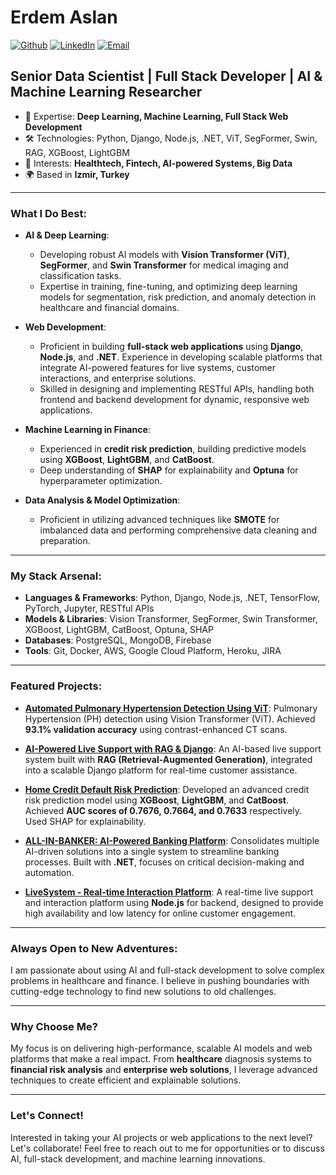 # Erdem Aslan

[![Github](https://img.shields.io/badge/Github-Profile-informational?style=flat&logo=github)](https://github.com/ErdemAslans)
[![LinkedIn](https://img.shields.io/badge/LinkedIn-Connect-blue?style=flat&logo=linkedin)](https://www.linkedin.com/in/erdem-aslan-3ab33b284/)
[![Email](https://img.shields.io/badge/Email-Reach%20Me-red?style=flat&logo=gmail)](mailto:erdemaslan1905s@gmail.com)

## Senior Data Scientist | Full Stack Developer | AI & Machine Learning Researcher

- 🧠 Expertise: **Deep Learning, Machine Learning, Full Stack Web Development**
- 🛠️ Technologies: Python, Django, Node.js, .NET, ViT, SegFormer, Swin, RAG, XGBoost, LightGBM
- 🎯 Interests: **Healthtech, Fintech, AI-powered Systems, Big Data**
- 🌍 Based in **Izmir, Turkey**

---

### What I Do Best:

- **AI & Deep Learning**: 
  - Developing robust AI models with **Vision Transformer (ViT)**, **SegFormer**, and **Swin Transformer** for medical imaging and classification tasks.
  - Expertise in training, fine-tuning, and optimizing deep learning models for segmentation, risk prediction, and anomaly detection in healthcare and financial domains.

- **Web Development**:
  - Proficient in building **full-stack web applications** using **Django**, **Node.js**, and **.NET**. Experience in developing scalable platforms that integrate AI-powered features for live systems, customer interactions, and enterprise solutions.
  - Skilled in designing and implementing RESTful APIs, handling both frontend and backend development for dynamic, responsive web applications.

- **Machine Learning in Finance**:
  - Experienced in **credit risk prediction**, building predictive models using **XGBoost**, **LightGBM**, and **CatBoost**. 
  - Deep understanding of **SHAP** for explainability and **Optuna** for hyperparameter optimization.

- **Data Analysis & Model Optimization**:
  - Proficient in utilizing advanced techniques like **SMOTE** for imbalanced data and performing comprehensive data cleaning and preparation.

---

### My Stack Arsenal:

- **Languages & Frameworks**: Python, Django, Node.js, .NET, TensorFlow, PyTorch, Jupyter, RESTful APIs
- **Models & Libraries**: Vision Transformer, SegFormer, Swin Transformer, XGBoost, LightGBM, CatBoost, Optuna, SHAP
- **Databases**: PostgreSQL, MongoDB, Firebase
- **Tools**: Git, Docker, AWS, Google Cloud Platform, Heroku, JIRA

---

### Featured Projects:

- **[Automated Pulmonary Hypertension Detection Using ViT](#)**:
  Pulmonary Hypertension (PH) detection using Vision Transformer (ViT). Achieved **93.1% validation accuracy** using contrast-enhanced CT scans.
  
- **[AI-Powered Live Support with RAG & Django](#)**:
  An AI-based live support system built with **RAG (Retrieval-Augmented Generation)**, integrated into a scalable Django platform for real-time customer assistance.

- **[Home Credit Default Risk Prediction](#)**:
  Developed an advanced credit risk prediction model using **XGBoost**, **LightGBM**, and **CatBoost**. Achieved **AUC scores of 0.7676, 0.7664, and 0.7633** respectively. Used SHAP for explainability.

- **[ALL-IN-BANKER: AI-Powered Banking Platform](#)**:
  Consolidates multiple AI-driven solutions into a single system to streamline banking processes. Built with **.NET**, focuses on critical decision-making and automation.

- **[LiveSystem - Real-time Interaction Platform](#)**:
  A real-time live support and interaction platform using **Node.js** for backend, designed to provide high availability and low latency for online customer engagement.

---

### Always Open to New Adventures:

I am passionate about using AI and full-stack development to solve complex problems in healthcare and finance. I believe in pushing boundaries with cutting-edge technology to find new solutions to old challenges.

---

### Why Choose Me?

My focus is on delivering high-performance, scalable AI models and web platforms that make a real impact. From **healthcare** diagnosis systems to **financial risk analysis** and **enterprise web solutions**, I leverage advanced techniques to create efficient and explainable solutions.

---

### Let's Connect!

Interested in taking your AI projects or web applications to the next level? Let's collaborate! Feel free to reach out to me for opportunities or to discuss AI, full-stack development, and machine learning innovations.
